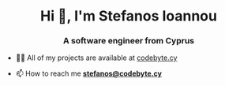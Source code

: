 <h1 align="center">Hi 👋, I'm Stefanos Ioannou</h1>
<h3 align="center">A software engineer from Cyprus</h3>

- 👨‍💻 All of my projects are available at [codebyte.cy](codebyte.cy)

- 📫 How to reach me **stefanos@codebyte.cy**
